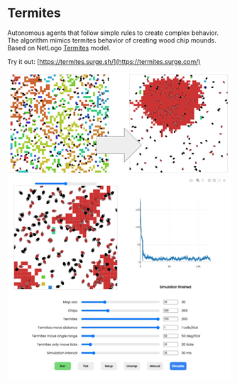 # Termites

Autonomous agents that follow simple rules to create complex behavior.\
The algorithm mimics termites behavior of creating wood chip mounds.\
Based on NetLogo [Termites](https://ccl.northwestern.edu/netlogo/models/Termites) model.

Try it out: [https://termites.surge.sh/](https://termites.surge.com/)

![Termites](./termites.png)
![Termites Panel](./termites-panel.png)
